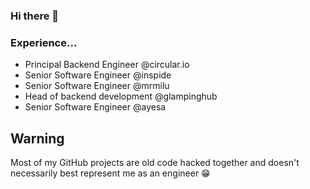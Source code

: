### Hi there 👋

### Experience...
- Principal Backend Engineer @circular.io
- Senior Software Engineer @inspide
- Senior Software Engineer @mrmilu
- Head of backend development @glampinghub
- Senior Software Engineer @ayesa

## Warning

Most of my GitHub projects are old code hacked together and doesn't necessarily best represent me as an engineer :grin:

<!--
**ahmontero/ahmontero** is a ✨ _special_ ✨ repository because its `README.md` (this file) appears on your GitHub profile.

Here are some ideas to get you started:

- 🔭 I’m currently working on ...
- 🌱 I’m currently learning ...
- 👯 I’m looking to collaborate on ...
- 🤔 I’m looking for help with ...
- 💬 Ask me about ...
- 📫 How to reach me: ...
- 😄 Pronouns: ...
- ⚡ Fun fact: ...
-->
